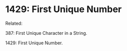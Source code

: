 # 1429: First Unique Number

Related:

387: First Unique Character in a String.

1429: First Unique Number.